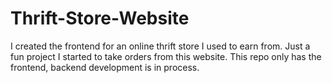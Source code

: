 # Thrift-Store-Website
I created the frontend for an online thrift store I used to earn from. Just a fun project I started to take orders from this website. This repo only has the frontend, backend development is in process.
